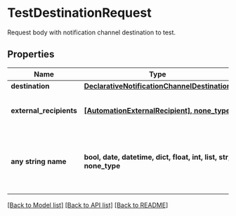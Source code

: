 # TestDestinationRequest

Request body with notification channel destination to test.

## Properties
Name | Type | Description | Notes
------------ | ------------- | ------------- | -------------
**destination** | [**DeclarativeNotificationChannelDestination**](DeclarativeNotificationChannelDestination.md) |  | 
**external_recipients** | [**[AutomationExternalRecipient], none_type**](AutomationExternalRecipient.md) | External recipients of the test result. | [optional] 
**any string name** | **bool, date, datetime, dict, float, int, list, str, none_type** | any string name can be used but the value must be the correct type | [optional]

[[Back to Model list]](../README.md#documentation-for-models) [[Back to API list]](../README.md#documentation-for-api-endpoints) [[Back to README]](../README.md)


